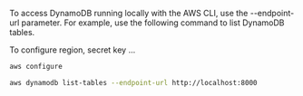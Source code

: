 To access DynamoDB running locally with the AWS CLI, use the --endpoint-url parameter. For example, use the following command to list DynamoDB tables.

To configure region, secret key ...
```sh
aws configure
```

```sh
aws dynamodb list-tables --endpoint-url http://localhost:8000
```